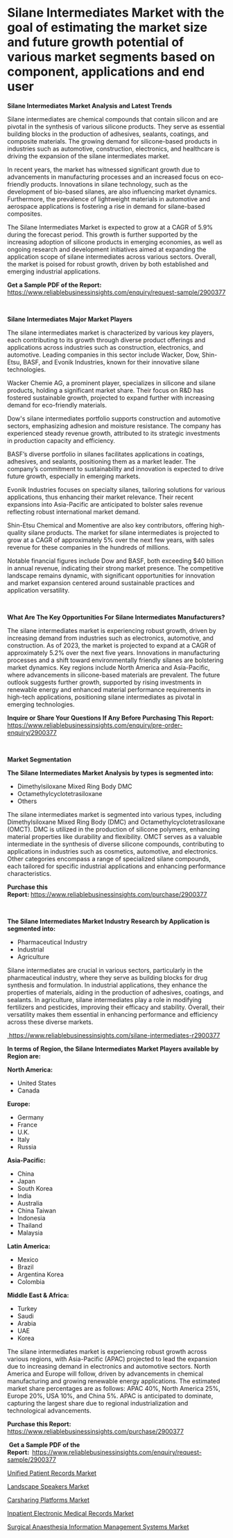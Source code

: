 <p><h1>Silane Intermediates Market with the goal of estimating the market size and future growth potential of various market segments based on component, applications and end user</h1></p><p><strong>Silane Intermediates Market Analysis and Latest Trends</strong></p>
<p><p>Silane intermediates are chemical compounds that contain silicon and are pivotal in the synthesis of various silicone products. They serve as essential building blocks in the production of adhesives, sealants, coatings, and composite materials. The growing demand for silicone-based products in industries such as automotive, construction, electronics, and healthcare is driving the expansion of the silane intermediates market.</p><p>In recent years, the market has witnessed significant growth due to advancements in manufacturing processes and an increased focus on eco-friendly products. Innovations in silane technology, such as the development of bio-based silanes, are also influencing market dynamics. Furthermore, the prevalence of lightweight materials in automotive and aerospace applications is fostering a rise in demand for silane-based composites.</p><p>The Silane Intermediates Market is expected to grow at a CAGR of 5.9% during the forecast period. This growth is further supported by the increasing adoption of silicone products in emerging economies, as well as ongoing research and development initiatives aimed at expanding the application scope of silane intermediates across various sectors. Overall, the market is poised for robust growth, driven by both established and emerging industrial applications.</p></p>
<p><strong>Get a Sample PDF of the Report:&nbsp;</strong> <a href="https://www.reliablebusinessinsights.com/enquiry/request-sample/2900377?utm_campaign=100&utm_medium=2&utm_source=Github&utm_content=ia&utm_term=16032025&utm_id=silane-intermediates">https://www.reliablebusinessinsights.com/enquiry/request-sample/2900377</a></p>
<p>&nbsp;</p>
<p><strong>Silane Intermediates Major Market Players</strong></p>
<p><p>The silane intermediates market is characterized by various key players, each contributing to its growth through diverse product offerings and applications across industries such as construction, electronics, and automotive. Leading companies in this sector include Wacker, Dow, Shin-Etsu, BASF, and Evonik Industries, known for their innovative silane technologies.</p><p>Wacker Chemie AG, a prominent player, specializes in silicone and silane products, holding a significant market share. Their focus on R&D has fostered sustainable growth, projected to expand further with increasing demand for eco-friendly materials.</p><p>Dow's silane intermediates portfolio supports construction and automotive sectors, emphasizing adhesion and moisture resistance. The company has experienced steady revenue growth, attributed to its strategic investments in production capacity and efficiency.</p><p>BASF’s diverse portfolio in silanes facilitates applications in coatings, adhesives, and sealants, positioning them as a market leader. The company’s commitment to sustainability and innovation is expected to drive future growth, especially in emerging markets.</p><p>Evonik Industries focuses on specialty silanes, tailoring solutions for various applications, thus enhancing their market relevance. Their recent expansions into Asia-Pacific are anticipated to bolster sales revenue reflecting robust international market demand.</p><p>Shin-Etsu Chemical and Momentive are also key contributors, offering high-quality silane products. The market for silane intermediates is projected to grow at a CAGR of approximately 5% over the next few years, with sales revenue for these companies in the hundreds of millions.</p><p>Notable financial figures include Dow and BASF, both exceeding $40 billion in annual revenue, indicating their strong market presence. The competitive landscape remains dynamic, with significant opportunities for innovation and market expansion centered around sustainable practices and application versatility.</p></p>
<p>&nbsp;</p>
<p><strong>What Are The Key Opportunities For Silane Intermediates Manufacturers?</strong></p>
<p><p>The silane intermediates market is experiencing robust growth, driven by increasing demand from industries such as electronics, automotive, and construction. As of 2023, the market is projected to expand at a CAGR of approximately 5.2% over the next five years. Innovations in manufacturing processes and a shift toward environmentally friendly silanes are bolstering market dynamics. Key regions include North America and Asia-Pacific, where advancements in silicone-based materials are prevalent. The future outlook suggests further growth, supported by rising investments in renewable energy and enhanced material performance requirements in high-tech applications, positioning silane intermediates as pivotal in emerging technologies.</p></p>
<p><strong>Inquire or Share Your Questions If Any Before Purchasing This Report:</strong> <a href="https://www.reliablebusinessinsights.com/enquiry/pre-order-enquiry/2900377?utm_campaign=100&utm_medium=2&utm_source=Github&utm_content=ia&utm_term=16032025&utm_id=silane-intermediates">https://www.reliablebusinessinsights.com/enquiry/pre-order-enquiry/2900377</a></p>
<p>&nbsp;</p>
<p><strong>Market Segmentation</strong></p>
<p><strong>The Silane Intermediates Market Analysis by types is segmented into:</strong></p>
<p><ul><li>Dimethylsiloxane Mixed Ring Body DMC</li><li>Octamethylcyclotetrasiloxane</li><li>Others</li></ul></p>
<p><p>The silane intermediates market is segmented into various types, including Dimethylsiloxane Mixed Ring Body (DMC) and Octamethylcyclotetrasiloxane (OMCT). DMC is utilized in the production of silicone polymers, enhancing material properties like durability and flexibility. OMCT serves as a valuable intermediate in the synthesis of diverse silicone compounds, contributing to applications in industries such as cosmetics, automotive, and electronics. Other categories encompass a range of specialized silane compounds, each tailored for specific industrial applications and enhancing performance characteristics.</p></p>
<p><strong>Purchase this Report:&nbsp;</strong><a href="https://www.reliablebusinessinsights.com/purchase/2900377?utm_campaign=100&utm_medium=2&utm_source=Github&utm_content=ia&utm_term=16032025&utm_id=silane-intermediates">https://www.reliablebusinessinsights.com/purchase/2900377</a></p>
<p>&nbsp;</p>
<p><strong>The Silane Intermediates Market Industry Research by Application is segmented into:</strong></p>
<p><ul><li>Pharmaceutical Industry</li><li>Industrial</li><li>Agriculture</li></ul></p>
<p><p>Silane intermediates are crucial in various sectors, particularly in the pharmaceutical industry, where they serve as building blocks for drug synthesis and formulation. In industrial applications, they enhance the properties of materials, aiding in the production of adhesives, coatings, and sealants. In agriculture, silane intermediates play a role in modifying fertilizers and pesticides, improving their efficacy and stability. Overall, their versatility makes them essential in enhancing performance and efficiency across these diverse markets.</p></p>
<p><a href="https://www.reliablebusinessinsights.com/silane-intermediates-r2900377?utm_campaign=100&utm_medium=2&utm_source=Github&utm_content=ia&utm_term=16032025&utm_id=silane-intermediates">&nbsp;https://www.reliablebusinessinsights.com/silane-intermediates-r2900377</a></p>
<p><strong>In terms of Region, the Silane Intermediates Market Players available by Region are:</strong></p>
<p>
    <p> <strong> North America: </strong>
        <ul>
            <li>United States</li>
            <li>Canada</li>
        </ul>
        </p> 
    <p> <strong> Europe: </strong>
        <ul>
            <li>Germany</li>
            <li>France</li>
            <li>U.K.</li>
            <li>Italy</li>
            <li>Russia</li>
        </ul>
        </p> 
    <p> <strong> Asia-Pacific: </strong>
        <ul>
            <li>China</li>
            <li>Japan</li>
            <li>South Korea</li>
            <li>India</li>
            <li>Australia</li>
            <li>China Taiwan</li>
            <li>Indonesia</li>
            <li>Thailand</li>
            <li>Malaysia</li>
        </ul>
        </p> 
    <p> <strong> Latin America: </strong>
        <ul>
            <li>Mexico</li>
            <li>Brazil</li>
            <li>Argentina Korea</li>
            <li>Colombia</li>
        </ul>
        </p> 
    <p> <strong> Middle East & Africa: </strong>
        <ul>
            <li>Turkey</li>
            <li>Saudi</li>
            <li>Arabia</li>
            <li>UAE</li>
            <li>Korea</li>
        </ul>
    </p>
    </p>
<p><p>The silane intermediates market is experiencing robust growth across various regions, with Asia-Pacific (APAC) projected to lead the expansion due to increasing demand in electronics and automotive sectors. North America and Europe will follow, driven by advancements in chemical manufacturing and growing renewable energy applications. The estimated market share percentages are as follows: APAC 40%, North America 25%, Europe 20%, USA 10%, and China 5%. APAC is anticipated to dominate, capturing the largest share due to regional industrialization and technological advancements.</p></p>
<p><strong>Purchase this Report: </strong><a href="https://www.reliablebusinessinsights.com/purchase/2900377?utm_campaign=100&utm_medium=2&utm_source=Github&utm_content=ia&utm_term=16032025&utm_id=silane-intermediates">https://www.reliablebusinessinsights.com/purchase/2900377</a></p>
<p>&nbsp;<strong>Get a Sample PDF of the Report:&nbsp;&nbsp;</strong><a href="https://www.reliablebusinessinsights.com/enquiry/request-sample/2900377?utm_campaign=100&utm_medium=2&utm_source=Github&utm_content=ia&utm_term=16032025&utm_id=silane-intermediates">https://www.reliablebusinessinsights.com/enquiry/request-sample/2900377</a></p>
<p><strong></strong></p>
<p><p><a href="https://github.com/heinslakey2x/Market-Research-Report-List-1/blob/main/unified-patient-records-market.md?utm_campaign=100&utm_medium=2&utm_source=Github&utm_content=ia&utm_term=16032025&utm_id=silane-intermediates">Unified Patient Records Market</a></p><p><a href="https://github.com/shimweummul/Market-Research-Report-List-1/blob/main/landscape-speakers-market.md?utm_campaign=100&utm_medium=2&utm_source=Github&utm_content=ia&utm_term=16032025&utm_id=silane-intermediates">Landscape Speakers Market</a></p><p><a href="https://github.com/bauldlimle6h/Market-Research-Report-List-1/blob/main/carsharing-platforms-market.md?utm_campaign=100&utm_medium=2&utm_source=Github&utm_content=ia&utm_term=16032025&utm_id=silane-intermediates">Carsharing Platforms Market</a></p><p><a href="https://github.com/sternymkere4/Market-Research-Report-List-1/blob/main/inpatient-electronic-medical-records-market.md?utm_campaign=100&utm_medium=2&utm_source=Github&utm_content=ia&utm_term=16032025&utm_id=silane-intermediates">Inpatient Electronic Medical Records Market</a></p><p><a href="https://github.com/buseknoden2b/Market-Research-Report-List-1/blob/main/surgical-anaesthesia-information-management-systems-market.md?utm_campaign=100&utm_medium=2&utm_source=Github&utm_content=ia&utm_term=16032025&utm_id=silane-intermediates">Surgical Anaesthesia Information Management Systems Market</a></p></p>